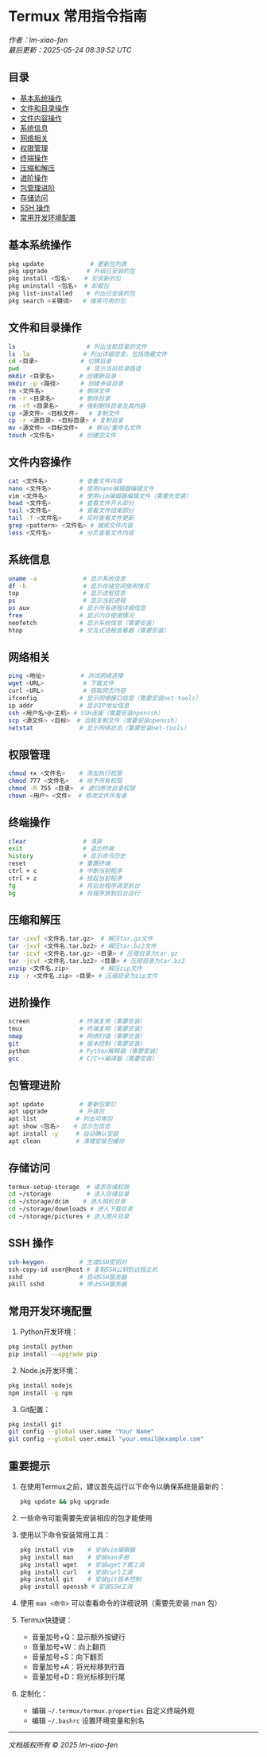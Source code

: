 # Termux 常用指令指南

*作者：lm-xiao-fen*  
*最后更新：2025-05-24 08:39:52 UTC*

## 目录
- [基本系统操作](#基本系统操作)
- [文件和目录操作](#文件和目录操作)
- [文件内容操作](#文件内容操作)
- [系统信息](#系统信息)
- [网络相关](#网络相关)
- [权限管理](#权限管理)
- [终端操作](#终端操作)
- [压缩和解压](#压缩和解压)
- [进阶操作](#进阶操作)
- [包管理进阶](#包管理进阶)
- [存储访问](#存储访问)
- [SSH 操作](#ssh-操作)
- [常用开发环境配置](#常用开发环境配置)

## 基本系统操作

```bash
pkg update             # 更新包列表
pkg upgrade           # 升级已安装的包
pkg install <包名>    # 安装新的包
pkg uninstall <包名>  # 卸载包
pkg list-installed    # 列出已安装的包
pkg search <关键词>   # 搜索可用的包
```

## 文件和目录操作

```bash
ls                    # 列出当前目录的文件
ls -la               # 列出详细信息，包括隐藏文件
cd <目录>            # 切换目录
pwd                   # 显示当前目录路径
mkdir <目录名>       # 创建新目录
mkdir -p <路径>      # 创建多级目录
rm <文件名>          # 删除文件
rm -r <目录名>       # 删除目录
rm -rf <目录名>      # 强制删除目录及其内容
cp <源文件> <目标文件>   # 复制文件
cp -r <源目录> <目标目录> # 复制目录
mv <源文件> <目标文件>   # 移动/重命名文件
touch <文件名>       # 创建空文件
```

## 文件内容操作

```bash
cat <文件名>         # 查看文件内容
nano <文件名>        # 使用nano编辑器编辑文件
vim <文件名>         # 使用vim编辑器编辑文件（需要先安装）
head <文件名>        # 查看文件开头部分
tail <文件名>        # 查看文件结尾部分
tail -f <文件名>     # 实时查看文件更新
grep <pattern> <文件名> # 搜索文件内容
less <文件名>        # 分页查看文件内容
```

## 系统信息

```bash
uname -a             # 显示系统信息
df -h                # 显示存储空间使用情况
top                  # 显示进程信息
ps                   # 显示当前进程
ps aux              # 显示所有进程详细信息
free                # 显示内存使用情况
neofetch            # 显示系统信息（需要安装）
htop                # 交互式进程查看器（需要安装）
```

## 网络相关

```bash
ping <地址>          # 测试网络连接
wget <URL>           # 下载文件
curl <URL>           # 获取网页内容
ifconfig            # 显示网络接口信息（需要安装net-tools）
ip addr             # 显示IP地址信息
ssh <用户名>@<主机> # SSH连接（需要安装openssh）
scp <源文件> <目标>  # 远程复制文件（需要安装openssh）
netstat             # 显示网络状态（需要安装net-tools）
```

## 权限管理

```bash
chmod +x <文件名>    # 添加执行权限
chmod 777 <文件名>   # 给予所有权限
chmod -R 755 <目录>  # 递归修改目录权限
chown <用户> <文件>  # 修改文件所有者
```

## 终端操作

```bash
clear                # 清屏
exit                 # 退出终端
history              # 显示命令历史
reset               # 重置终端
ctrl + c            # 中断当前程序
ctrl + z            # 挂起当前程序
fg                  # 将后台程序调至前台
bg                  # 将程序放到后台运行
```

## 压缩和解压

```bash
tar -zxvf <文件名.tar.gz>  # 解压tar.gz文件
tar -jxvf <文件名.tar.bz2> # 解压tar.bz2文件
tar -zcvf <文件名.tar.gz> <目录> # 压缩目录为tar.gz
tar -jcvf <文件名.tar.bz2> <目录> # 压缩目录为tar.bz2
unzip <文件名.zip>         # 解压zip文件
zip -r <文件名.zip> <目录> # 压缩目录为zip文件
```

## 进阶操作

```bash
screen              # 终端复用（需要安装）
tmux                # 终端复用（需要安装）
nmap                # 网络扫描（需要安装）
git                 # 版本控制（需要安装）
python              # Python解释器（需要安装）
gcc                 # C/C++编译器（需要安装）
```

## 包管理进阶

```bash
apt update          # 更新包索引
apt upgrade         # 升级包
apt list           # 列出可用包
apt show <包名>    # 显示包信息
apt install -y     # 自动确认安装
apt clean          # 清理安装包缓存
```

## 存储访问

```bash
termux-setup-storage  # 请求存储权限
cd ~/storage          # 进入存储目录
cd ~/storage/dcim    # 进入相机目录
cd ~/storage/downloads # 进入下载目录
cd ~/storage/pictures # 进入图片目录
```

## SSH 操作

```bash
ssh-keygen          # 生成SSH密钥对
ssh-copy-id user@host # 复制SSH公钥到远程主机
sshd                # 启动SSH服务器
pkill sshd          # 停止SSH服务器
```

## 常用开发环境配置

1. Python开发环境：
```bash
pkg install python
pip install --upgrade pip
```

2. Node.js开发环境：
```bash
pkg install nodejs
npm install -g npm
```

3. Git配置：
```bash
pkg install git
git config --global user.name "Your Name"
git config --global user.email "your.email@example.com"
```

## 重要提示

1. 在使用Termux之前，建议首先运行以下命令以确保系统是最新的：
   ```bash
   pkg update && pkg upgrade
   ```

2. 一些命令可能需要先安装相应的包才能使用

3. 使用以下命令安装常用工具：
   ```bash
   pkg install vim    # 安装vim编辑器
   pkg install man    # 安装man手册
   pkg install wget   # 安装wget下载工具
   pkg install curl   # 安装curl工具
   pkg install git    # 安装git版本控制
   pkg install openssh # 安装SSH工具
   ```

4. 使用 `man <命令>` 可以查看命令的详细说明（需要先安装 man 包）

5. Termux快捷键：
   - 音量加号+Q：显示额外按键行
   - 音量加号+W：向上翻页
   - 音量加号+S：向下翻页
   - 音量加号+A：将光标移到行首
   - 音量加号+D：将光标移到行尾

6. 定制化：
   - 编辑 `~/.termux/termux.properties` 自定义终端外观
   - 编辑 `~/.bashrc` 设置环境变量和别名

---
*文档版权所有 © 2025 lm-xiao-fen*